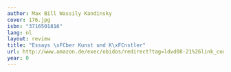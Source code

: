 ```yaml
---
author: Max Bill Wassily Kandinsky
cover: 176.jpg
isbn: "3716501816"
lang: nl
layout: review
title: "Essays \xFCber Kunst und K\xFCnstler"
url: http://www.amazon.de/exec/obidos/redirect?tag=ldvd08-21%26link_code=xm2%26camp=2025%26creative=165953%26path=http://www.amazon.de/gp/redirect.html%253fASIN=3716501816%2526tag=ldvd08-21%2526lcode=xm2%2526cID=2025%2526ccmID=165953%2526location=/o/ASIN/3716501816%25253FSubscriptionId=0VJDVJ14KM0P0VXDCQ82
year: 0
---
```


